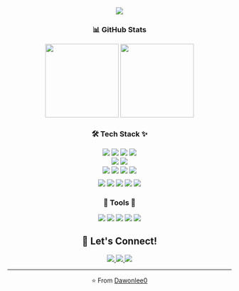 
<div align="center">
  <img src="https://capsule-render.vercel.app/api?type=soft&height=300&color=gradient&text=Hi!%20I'am%20Dawon!%20&reversal=false&section=header&fontColor=111111&fontAlign=50"/>
</div>
<div align="center">

### 📊 GitHub Stats

<div align="center">
  <img src="https://github-readme-stats.vercel.app/api?username=Dawonlee0&show_icons=true&theme=radical" height="165"/>
  <img src="https://github-readme-stats.vercel.app/api/top-langs/?username=Dawonlee0&layout=compact&theme=radical" height="165"/>
</div>

### 🛠️ Tech Stack ✨
<p style="margin: 0px 0;">
  <img src="https://img.shields.io/badge/Python-3776AB?style=flat&logo=python&logoColor=white"/>
  <img src="https://img.shields.io/badge/JavaScript-F7DF1E?style=flat&logo=javascript&logoColor=black"/>
  <img src="https://img.shields.io/badge/C-00599C?style=flat&logo=c&logoColor=white"/>
  <img src="https://img.shields.io/badge/Java-007396?style=flat&logo=java&logoColor=white"/>
</p>
<p style="margin: 1px 0;">
  <img src="https://img.shields.io/badge/Django-092E20?style=flat&logo=django&logoColor=white"/>
  <img src="https://img.shields.io/badge/Flask-000000?style=flat&logo=flask&logoColor=white"/>
<p style="margin: 1px 0;">
  <img src="https://img.shields.io/badge/MySQL-4479A1?style=flat&logo=mysql&logoColor=white"/>
  <img src="https://img.shields.io/badge/SQLite-003B57?style=flat&logo=sqlite&logoColor=white"/>
  <img src="https://img.shields.io/badge/PostgreSQL-316192?style=flat&logo=postgresql&logoColor=white"/>
  <img src="https://img.shields.io/badge/MongoDB-47A248?style=flat&logo=mongodb&logoColor=white"/>
</p>
<p style="margin: 10px 0;">
  <img src="https://img.shields.io/badge/Docker-2496ED?style=flat&logo=docker&logoColor=white"/>
  <img src="https://img.shields.io/badge/Amazon%20EC2-FF9900?style=flat&logo=amazon-ec2&logoColor=white"/>
  <img src="https://img.shields.io/badge/Amazon%20RDS-527FFF?style=flat&logo=amazon-rds&logoColor=white"/>
  <img src="https://img.shields.io/badge/Amazon%20S3-569A31?style=flat&logo=amazon-s3&logoColor=white"/>
  <img src="https://img.shields.io/badge/Elasticsearch-005571?style=flat&logo=elasticsearch&logoColor=white"/>
</p>

### 🔧 Tools 🔧
<p style="margin: 1px 0;">
  <img src="https://img.shields.io/badge/Notion-000000?style=flat&logo=notion&logoColor=white"/>
  <img src="https://img.shields.io/badge/Git-F05032?style=flat&logo=git&logoColor=white"/>
  <img src="https://img.shields.io/badge/Slack-4A154B?style=flat&logo=slack&logoColor=white"/>
  <img src="https://img.shields.io/badge/Discord-5865F2?style=flat&logo=discord&logoColor=white"/>
  <img src="https://img.shields.io/badge/Jira-0052CC?style=flat&logo=jira&logoColor=white"/>
</p>






## 🤝 Let's Connect!

<div align="center">
  <a href="https://www.linkedin.com/in/yourusername/">
    <img src="https://img.shields.io/badge/LinkedIn-0077B5?style=for-the-badge&logo=linkedin&logoColor=white"/>
  </a>
  <a href="https://twitter.com/yourusername">
    <img src="https://img.shields.io/badge/Twitter-1DA1F2?style=for-the-badge&logo=twitter&logoColor=white"/>
  </a>
  <a href="https://yourportfolio.com">
    <img src="https://img.shields.io/badge/Portfolio-1769FF?style=for-the-badge&logo=behance&logoColor=white"/>
  </a>
</div>

---

⭐️ From [Dawonlee0](https://github.com/Dawonlee0)

</div>
